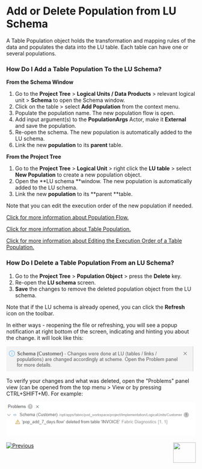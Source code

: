 # Add or Delete Population from LU Schema

A Table Population object holds the transformation and mapping rules of the data and populates the data into the LU table. Each table can have one or several populations. 

### How Do I Add a Table Population To the LU Schema?

<web>

**From the Schema Window**

1. Go to the **Project Tree** > **Logical Units / Data Products** > relevant logical unit >  **Schema** to open the Schema window.
1. Click on the table > select **Add Population** from the context menu. 
1. Populate the population name. The new population flow is open. 
1. Add input argument(s) to the **PopulationArgs** Actor, make it **External** and save the population. 
1. Re-open the schema. The new population is automatically added to the LU schema. 
6. Link the new **population** to its **parent** table.

</web>

**From the Project Tree**

1. Go to the **Project Tree** > **Logical Unit** > right click the **LU table** > select **New Population** to create a new population object.  
2. Open the **LU schema **window. The new population is automatically added to the LU schema. 
3. Link the new **population** to its **parent **table.

Note that you can edit the execution order of the new population if needed.

<web>[Click for more information about Population Flow.](/articles/07_table_population/14_table_population_based_Broadway.md)</web>

<studio>[Click for more information about Table Population.](/articles/07_table_population/01_table_population_overview.md)</studio>

[Click for more information about Editing the Execution Order of a Table Population.](/articles/07_table_population/13_LU_table_population_execution_order.md)

### How Do I Delete a Table Population From an LU Schema? 
1. Go to the **Project Tree** > **Population Object** > press the **Delete** key. 
1. Re-open the **LU schema** screen.
1. **Save** the changes to remove the deleted population object from the LU schema.

Note that if the LU schema is already opened, you can click the **Refresh** icon on the toolbar.

<web>

In either ways - reopening the file or refreshing, you will see a popup notification at right bottom of the screen, indicating and hinting you about the change. it will look like this:

![](images/web/11_delete_refresh_toaster.png)

To verify your changes and what was deleted, open the "Problems" panel view (can be opened from the top menu > View  or by pressing CTRL+SHIFT+M). For example:

![](images/web/11_delete_problems.png)

 </web>



[![Previous](/articles/images/Previous.png)](10_delete_table_from_a_schema.md)[<img align="right" width="60" height="54" src="/articles/images/Next.png">](12_LU_hierarchy_and_linking_table_population.md)
